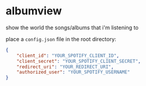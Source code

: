 # albumview

show the world the songs/albums that i'm listening to

place a `config.json` file in the root directory:

```json
{
	"client_id": "YOUR_SPOTIFY_CLIENT_ID",
	"client_secret": "YOUR_SPOTIFY_CLIENT_SECRET",
	"redirect_uri": "YOUR_REDIRECT_URI",
	"authorized_user": "YOUR_SPOTIFY_USERNAME"
}
```
